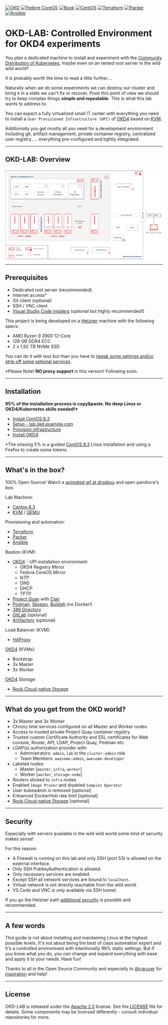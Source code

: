[![OKD](https://img.shields.io/badge/okd-4.7.0--0.okd--2021--04--24--103438-red.svg)](https://www.okd.io) [![Fedore CoreOS](https://img.shields.io/badge/fcos-33.20210328.3.0-blue.svg)](https://getfedora.org/en/coreos?stream=stable) [![Rook](https://img.shields.io/badge/rook-1.5.9-blue.svg)](https://rook.io/) [![CentOS](https://img.shields.io/badge/centos-8.3.2011-orange.svg)](https://www.centos.org/) [![Terraform](https://img.shields.io/badge/terraform-0.13.6-blueviolet.svg)](https://www.terraform.io/) [![Packer](https://img.shields.io/badge/packer-1.7.0-blueviolet.svg)](https://www.packer.io/) [![Ansible](https://img.shields.io/badge/ansible-2.9.18-red.svg)](https://www.ansible.com/)


# OKD-LAB: Controlled Environment for OKD4 experiments

You plan a dedicated machine to install and experiment with the [Community Distribution of Kubernetes](https://www.okd.io/), maybe even on an rented root server in the wild wild world?

It is probably worth the time to read a little further....

Naturally when we do some experiments we can destroy our cluster and bring it in a state we can't fix or recover. From this point of view we should try to keep complex things __simple and repeatable__. This is what this lab wants to address to.

You can expect a fully virtualized small IT center with everything you need to install a `User Provisioned Infrastructure (UPI)` of [OKD4](https://www.okd.io/) based on [KVM](https://www.linux-kvm.org). 

Additionally you get mostly all you need for a development environment including git, artifact management, private container registry, centralized user registry..... everything pre-configured and tightly integrated.

* * *

## OKD-LAB: Overview

![OKD-LAB Overview](docs/images/okd-lab.png)

* * *

## Prerequisites

- Dedicated root server (recommended)
- Internet access*
- Git client (optional)
- SSH / VNC client
- [Visual Studio Code Insiders](https://code.visualstudio.com/insiders/) (optional but highly recommended!)

This project is being developed on a [Hetzner](https://www.hetzner.com) machine with the following specs:

- AMD Ryzen 9 3900 12-Core
- 128 GB DDR4 ECC
- 2 x 1,92 TB NVMe SSD

You can do it with less but than you have to [tweak some settings and/or strip off some optional services](docs/02_sizing.md).

*Please Note! __NO proxy support__ in this version! Following soon.

* * *

## Installation

__95% of the installation process is copy&paste. No deep Linux or OKD4/Kubernetes skills needed!*__

- [Install CentOS 8.3](docs/00_install_centos.md)
- [Setup - lab.okd.example.com](docs/01_setup_lab.md)
- [Provision infrastructure](docs/02_provision_infrastructure.md)
- [Install OKD4](docs/03_install_okd.md)

*The missing 5% is a guided [CentOS 8.3](docs/00_install_centos.md) Linux installation and using a Firefox to create some tokens.

* * *

## What's in the box?

100% Open Source! Watch a [animated gif at dropbox](https://www.dropbox.com/s/p8alcwdx07jsevq/OKD-LAB.gif?dl=0) and open pandorra's box.

Lab Machine:

- [Centos 8.3](https://www.centos.org/)
- [KVM](https://www.linux-kvm.org) / [QEMU](https://www.qemu.org)

Provisioning and automation:

- [Terraform](https://www.terraform.io)
- [Packer](https://www.packer.io/)
- [Ansible](https://www.ansible.com/)

Bastion (KVM):

- [OKD4](https://www.okd.io) - UPI installation environment:
  - OKD4 Registry Mirror
  - Fedora CoreOS Mirror
  - NTP
  - DNS
  - DHCP
  - TFTP
- [Project Quay](https://www.projectquay.io/) with [Clair](https://github.com/quay/clair)
- [Podman](https://podman.io/), [Skopeo](https://github.com/containers/skopeo), [Buildah](https://github.com/containers/buildah/) (no Docker!)
- [389 Directory](https://directory.fedoraproject.org/)
- [GitLab](https://about.gitlab.com/) (optional)
- [Artifactory](https://jfrog.com/open-source/) (optional)

Load Balancer (KVM):

- [HAProxy](https://www.haproxy.org/)

[OKD4](https://www.okd.io) (KVMs):

- Bootstrap
- 3x Master
- 3x Worker

[OKD4](https://www.okd.io) Storage:

- [Rook Cloud-native Storage](https://rook.io/)

* * *

## What do you get from the OKD world?

- 3x Master and 3x Worker
- Chrony time services configured on all Master and Worker nodes
- Access to trusted private Project Quay container registry 
- Trusted custom Certificate Authority and SSL certificates for Web console, Router, API, LDAP, Project Quay, Podman etc.
- LDAP(s) authorization provider with:
  * Administrators: `admin`, `lab` in the `cluster-admin` role
  * Team Members: `awesome-admin`, `awesome-developer`
- Labeled nodes:
  * Master [`master`, `infra`, `worker`]
  * Worker [`worker`, `storage-node`]
- Routers sticked to `infra` nodes
- Enabled `Image Pruner` and disabled `Samples Operator`
- User kubeadmin is removed [optional]
- Enhanced DockerHub rate limit [optional]
- [Rook Cloud-native Storage](https://rook.io/) [optional]

* * *

## Security

Especially with servers available in the wild wild world some kind of security makes sense!

For this reason:
  
  * A Firewall is running on this lab and only SSH (port 53) is allowed on the external interface.
  * Only SSH PubkeyAuthentication is allowed.
  * Only necessary services are enabled.
  * Except SSH all network services are bound to `localhost`.
  * Virtual network is not directly reachable from the wild world.
  * VS Code and VNC is only available via SSH tunnel.

If you go the Hetzner path [additional security](docs/00_hetzner.md) is possible and recommended.

* * *

## A few words

This guide is not about installing and maintaining Linux at the highest possible levels. It's not about being the best of class automation expert and it's a controlled environment with intentionally 99% static settings. But if you know what you do, you can change and expand  everything with ease and apply it to your needs. Have fun!

Thanks to all in the Open Source Community and especially to [@cgruver](https://github.com/cgruver) for [inspiration](https://github.com/cgruver/okd4-upi-lab-setup) and help!


* * *

## License

OKD-LAB is released under the [Apache 2.0](http://www.apache.org/licenses/LICENSE-2.0.html) license. See the [LICENSE](https://github.com/disposab1e/okd-lab/blob/master/LICENSE) file for details. Some components may be licensed differently - consult individual repositories for more.
